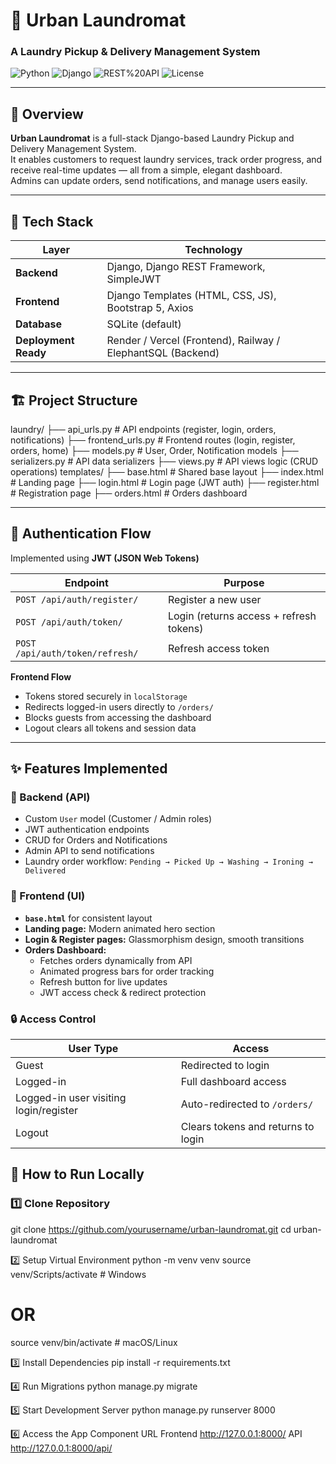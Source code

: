 # 🧺 Urban Laundromat  
### A Laundry Pickup & Delivery Management System  

![Python](https://img.shields.io/badge/Python-3.10+-blue?logo=python)
![Django](https://img.shields.io/badge/Django-5.0-green?logo=django)
![REST%20API](https://img.shields.io/badge/REST-API-orange)
![License](https://img.shields.io/badge/license-MIT-lightgrey)

---

## 🚀 Overview  

**Urban Laundromat** is a full-stack Django-based Laundry Pickup and Delivery Management System.  
It enables customers to request laundry services, track order progress, and receive real-time updates — all from a simple, elegant dashboard.  
Admins can update orders, send notifications, and manage users easily.

---

## 🧩 Tech Stack  

| Layer | Technology |
|-------|-------------|
| **Backend** | Django, Django REST Framework, SimpleJWT |
| **Frontend** | Django Templates (HTML, CSS, JS), Bootstrap 5, Axios |
| **Database** | SQLite (default) |
| **Deployment Ready** | Render / Vercel (Frontend), Railway / ElephantSQL (Backend) |

---

## 🏗️ Project Structure  

laundry/
├── api_urls.py # API endpoints (register, login, orders, notifications)
├── frontend_urls.py # Frontend routes (login, register, orders, home)
├── models.py # User, Order, Notification models
├── serializers.py # API data serializers
├── views.py # API views logic (CRUD operations)
templates/
├── base.html # Shared base layout
├── index.html # Landing page
├── login.html # Login page (JWT auth)
├── register.html # Registration page
├── orders.html # Orders dashboard

---

## 🔐 Authentication Flow  

Implemented using **JWT (JSON Web Tokens)**  

| Endpoint | Purpose |
|-----------|----------|
| `POST /api/auth/register/` | Register a new user |
| `POST /api/auth/token/` | Login (returns access + refresh tokens) |
| `POST /api/auth/token/refresh/` | Refresh access token |

**Frontend Flow**
- Tokens stored securely in `localStorage`
- Redirects logged-in users directly to `/orders/`
- Blocks guests from accessing the dashboard
- Logout clears all tokens and session data

---

## ✨ Features Implemented  

### 🧱 Backend (API)
- Custom `User` model (Customer / Admin roles)  
- JWT authentication endpoints  
- CRUD for Orders and Notifications  
- Admin API to send notifications  
- Laundry order workflow: `Pending → Picked Up → Washing → Ironing → Delivered`

### 🎨 Frontend (UI)
- **`base.html`** for consistent layout  
- **Landing page:** Modern animated hero section  
- **Login & Register pages:** Glassmorphism design, smooth transitions  
- **Orders Dashboard:**
  - Fetches orders dynamically from API
  - Animated progress bars for order tracking
  - Refresh button for live updates
  - JWT access check & redirect protection

### 🔒 Access Control
| User Type | Access |
|------------|--------|
| Guest | Redirected to login |
| Logged-in | Full dashboard access |
| Logged-in user visiting login/register | Auto-redirected to `/orders/` |
| Logout | Clears tokens and returns to login |

## 🧾 How to Run Locally  

### 1️⃣ Clone Repository
git clone https://github.com/yourusername/urban-laundromat.git
cd urban-laundromat


2️⃣ Setup Virtual Environment
python -m venv venv
source venv/Scripts/activate  # Windows
# OR
source venv/bin/activate      # macOS/Linux


3️⃣ Install Dependencies
pip install -r requirements.txt


4️⃣ Run Migrations
python manage.py migrate


5️⃣ Start Development Server
python manage.py runserver 8000

6️⃣ Access the App
Component	URL
Frontend	http://127.0.0.1:8000/
API	http://127.0.0.1:8000/api/
